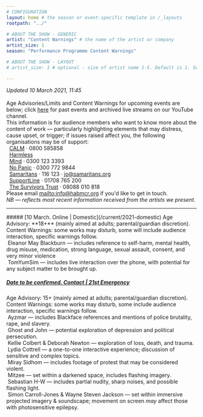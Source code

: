 ```yaml
---
# CONFIGURATION
layout: home # the season or event-specific template in /_layouts
rootpath: "../"

# ABOUT THE SHOW - GENERIC
artist: "Content Warnings" # the name of the artist or company
artist_size: 1
season: "Performance Programme Content Warnings"

# ABOUT THE SHOW - LAYOUT
# artist_size: 1 # optional - size of artist name 1-5. Default is 1. Set longer names to lower values

---
```

*Updated 10 March 2021, 11:45*<br><br>Age Advisories/Limits and Content Warnings for upcoming events are below; click [here](/archive/warnings) for past events and archived live streams on our YouTube channel.<br>This information is for audience members who want to know more about the content of work — particularly highlighting elements that may distress, cause upset, or trigger; if issues raised affect you, the following organisations may be of support:<br>&nbsp;&nbsp;<a href="http://thecalmzone.net" target="_blank">CALM</a> · 0800 585858<br>&nbsp;&nbsp;<a href="http://harmless.org.uk" target="_blank">Harmless</a><br>&nbsp;&nbsp;<a href="http://mind.org.uk" target="_blank">Mind</a> · 0300 123 3393<br>&nbsp;&nbsp;<a href="http://nopanic.org.uk" target="_blank">No Panic</a> · 0300 772 9844<br>&nbsp;&nbsp;<a href="http://samaritans.org" target="_blank">Samaritans</a> · 116 123 · jo@samaritans.org<br>&nbsp;&nbsp;<a href="http://supportline.org.uk" target="_blank">SupportLine</a> · 01708 765 200<br>&nbsp;&nbsp;<a href="http://thesurvivorstrust.org" target="_blank">The Survivors Trust</a> · 08088 010 818<br>Please email <mailto:info@habmcr.org> if you'd like to get in touch.<br>*NB — reflects most recent information received from the artists we present.*         
<hr>         
##### [10 March. Online | Domestic](/current/2021-domestic)        
Age Advisory: **18+** (mainly aimed at adults; parental/guardian discretion).<br>Content Warnings: some works may disturb, some will include audience interaction, specific warnings follow.<br>&nbsp;Eleanor May Blackburn — includes reference to self-harm, mental health, drug misuse, medication, strong language, sexual assault, consent, and very minor violence<br>&nbsp;TomYumSim — includes live interaction over the phone, with potential for any subject matter to be brought up.           
        
##### [Date to be confirmed. Contact | 21st Emergency](/current/2021-emergency)        
Age Advisory: 15+ (mainly aimed at adults; parental/guardian discretion).<br>Content Warnings: some works may disturb, some include audience interaction, specific warnings follow.<br>&nbsp;Ayzmar — includes Blackface references and mentions of police brutality, rape, and slavery.<br>&nbsp;Ghost and John — potential exploration of depression and political persecution.<br>&nbsp;Kellie Colbert & Deborah Newton — exploration of loss, death, and trauma.<br>&nbsp;Lydia Cottrell — a one-to-one interactive experience; discussion of sensitive and complex topics.<br>&nbsp;Miray Sidhom — includes footage of protest that may be considered violent.<br>&nbsp;Mitzee — set within a darkened space, includes flashing imagery.<br>&nbsp;Sebastian H-W — includes partial nudity, sharp noises, and possible flashing light.<br>&nbsp;Simon Carroll-Jones & Wayne Steven Jackson — set within immersive projected imagery & soundscape; movement on screen *may* affect those with photosensitive epilepsy.
